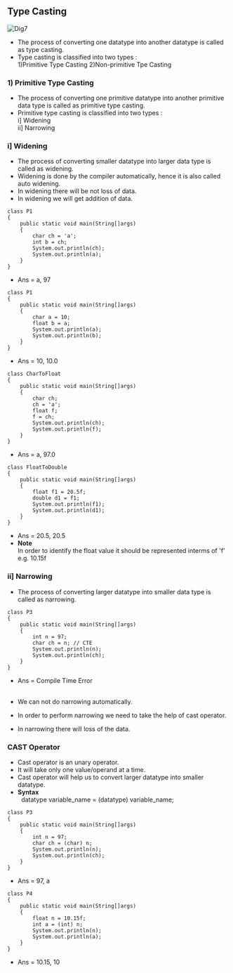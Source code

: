 ## Type Casting <br>

![Dig7](https://raw.githubusercontent.com/sangam14/JavaLabs/master/img/Dig7.png)
* The process of converting one datatype into another datatype is called as type casting.
* Type casting is classified into two types :<br>
  1)Primitive Type Casting 
  2)Non-primitive Tpe Casting 

### 1) Primitive Type Casting 
* The process of converting one primitive datatype into another primitive data type is called as primitive type casting.
* Primitive type casting is classified into two types : <br>
   i] Widening <br>
   ii] Narrowing 

### i] Widening 
* The process of converting smaller datatype into larger data type is called as widening.
* Widening is done by the compiler automatically, hence it is also called auto widening.
* In widening there will be not loss of data.
* In widening we will get addition of data.

```
class P1
{
    public static void main(String[]args)
    {
        char ch = 'a';
        int b = ch;
        System.out.println(ch);
        System.out.println(a);
    }
}
```
* Ans = a, 97

```
class P1
{
    public static void main(String[]args)
    {
        char a = 10;
        float b = a;
        System.out.println(a);
        System.out.println(b);
    }
}
```
* Ans = 10, 10.0

```
class CharToFloat
{
    public static void main(String[]args)
    {
        char ch;
        ch = 'a';
        float f;
        f = ch;
        System.out.println(ch);
        System.out.println(f);
    }
}
```
* Ans = a, 97.0

```
class FloatToDouble
{
    public static void main(String[]args)
    {
        float f1 = 20.5f;
        double d1 = f1;
        System.out.println(f1);
        System.out.println(d1);
    }
}
```
* Ans = 20.5, 20.5
* __Note__ <br>
   In order to identify the float value it should be represented interms of 'f'<br>
   e.g. 10.15f



### ii] Narrowing
* The process of converting larger datatype into  smaller data type is called as narrowing.
  


```
class P3
{
    public static void main(String[]args)
    {
        int n = 97;
        char ch = n; // CTE
        System.out.println(n); 
        System.out.println(ch);
    }
}
```
* Ans = Compile Time Error
<br><br>

* We can not do narrowing automatically.
* In order to perform narrowing we need to take the help of cast operator.
* In narrowing there will loss of the data.
### CAST Operator
* Cast operator is an unary operator.
* It will take only one value/operand at a time.
* Cast operator will help us to convert larger datatype into smaller datatype.
* __Syntax__ <br>
  &nbsp; datatype variable_name = (datatype) variable_name;

```
class P3
{
    public static void main(String[]args)
    {
        int n = 97;
        char ch = (char) n; 
        System.out.println(n); 
        System.out.println(ch);
    }
}
```
* Ans = 97, a

```
class P4
{
    public static void main(String[]args)
    {
        float n = 10.15f;
        int a = (int) n; 
        System.out.println(n); 
        System.out.println(a);
    }
}
```
* Ans = 10.15, 10




